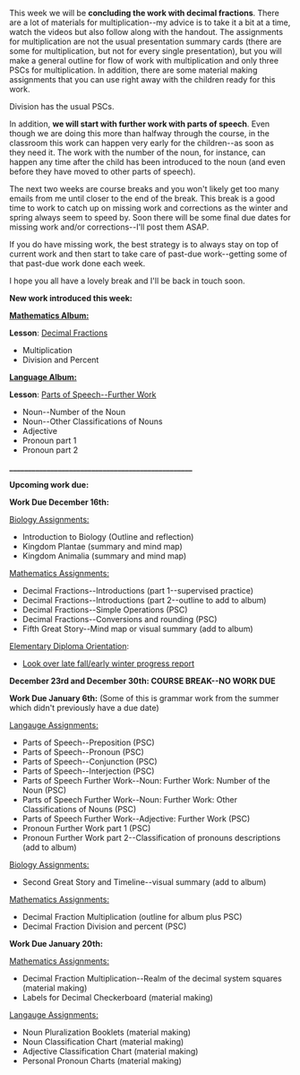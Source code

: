 
This week we will be **concluding the work with decimal fractions**. There are a lot of materials for multiplication--my advice is to take it a bit at a time, watch the videos but also follow along with the handout. The assignments for multiplication are not the usual presentation summary cards (there are some for multiplication, but not for every single presentation), but you will make a general outline for flow of work with multiplication and only three PSCs for multiplication. In addition, there are some material making assignments that you can use right away with the children ready for this work. 

Division has the usual PSCs.

In addition, **we will start with further work with parts of speech**. Even though we are doing this more than halfway through the course, in the classroom this work can happen very early for the children--as soon as they need it. The work with the number of the noun, for instance, can happen any time after the child has been introduced to the noun (and even before they have moved to other parts of speech). 

The next two weeks are course breaks and you won't likely get too many emails from me until closer to the end of the break. This break is a good time to work to catch up on missing work and corrections as the winter and spring always seem to speed by. Soon there will be some final due dates for missing work and/or corrections--I'll post them ASAP.

If you do have missing work, the best strategy is to always stay on top of current work and then start to take care of past-due work--getting some of that past-due work done each week. 

I hope you all have a lovely break and I'll be back in touch soon. 

**New work introduced this week:**

[**Mathematics Album:**](https://montessorinorthwest.populiweb.com/router/courseofferings/10738324/lessons/index)

**Lesson**: [Decimal Fractions](https://montessorinorthwest.populiweb.com/router/courseofferings/10738324/lessons/12680253/show)

- Multiplication
- Division and Percent

[**Language Album:**](https://montessorinorthwest.populiweb.com/router/courseofferings/10738323/lessons/index)

**Lesson**: [Parts of Speech--Further Work](https://montessorinorthwest.populiweb.com/router/courseofferings/10738323/lessons/12679998/pages/13277912/show)

- Noun--Number of the Noun
- Noun--Other Classifications of Nouns
- Adjective
- Pronoun part 1
- Pronoun part 2

**_________________________________________________**

**Upcoming work due:**

**Work Due December 16th:**

[Biology Assignments:](https://montessorinorthwest.populiweb.com/router/courseofferings/10738319/assignments/index)

- Introduction to Biology (Outline and reflection)
- Kingdom Plantae (summary and mind map)
- Kingdom Animalia (summary and mind map)

[Mathematics Assignments:](https://montessorinorthwest.populiweb.com/router/courseofferings/10738324/assignments/index)

- Decimal Fractions--Introductions (part 1--supervised practice)
- Decimal Fractions--Introductions (part 2--outline to add to album)
- Decimal Fractions--Simple Operations (PSC)
- Decimal Fractions--Conversions and rounding (PSC)
- Fifth Great Story--Mind map or visual summary (add to album)

[Elementary Diploma Orientation](https://montessorinorthwest.populiweb.com/router/courseofferings/10738317/lessons/index):

- [Look over late fall/early winter progress report](https://montessorinorthwest.populiweb.com/router/courseofferings/10738317/assignments/26161746/show)

**December 23rd and December 30th: COURSE BREAK--NO WORK DUE**

**Work Due January 6th:** (Some of this is grammar work from the summer which didn't previously have a due date)

[Langauge Assignments:](https://montessorinorthwest.populiweb.com/router/courseofferings/10738323/assignments/index)

- Parts of Speech--Preposition (PSC)
- Parts of Speech--Pronoun (PSC)
- Parts of Speech--Conjunction (PSC)
- Parts of Speech--Interjection (PSC)
- Parts of Speech Further Work--Noun: Further Work: Number of the Noun (PSC)
- Parts of Speech Further Work--Noun: Further Work: Other Classifications of Nouns (PSC)
- Parts of Speech Further Work--Adjective: Further Work (PSC)
- Pronoun Further Work part 1 (PSC)
- Pronoun Further Work part 2--Classification of pronouns descriptions (add to album)

[Biology Assignments:](https://montessorinorthwest.populiweb.com/router/courseofferings/10738319/assignments/index)

- Second Great Story and Timeline--visual summary (add to album)

[Mathematics Assignments:](https://montessorinorthwest.populiweb.com/router/courseofferings/10738324/assignments/index)

- Decimal Fraction Multiplication (outline for album plus PSC)
- Decimal Fraction Division and percent (PSC)

**Work Due January 20th:**

[Mathematics Assignments:](https://montessorinorthwest.populiweb.com/router/courseofferings/10738324/assignments/index)

- Decimal Fraction Multiplication--Realm of the decimal system squares (material making)
- Labels for Decimal Checkerboard (material making)

[Langauge Assignments:](https://montessorinorthwest.populiweb.com/router/courseofferings/10738323/assignments/index)

- Noun Pluralization Booklets (material making)
- Noun Classification Chart (material making)
- Adjective Classification Chart (material making)
- Personal Pronoun Charts (material making)